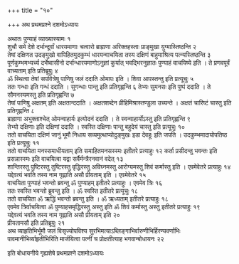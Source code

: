 +++
title = "१०"

+++
अथ प्रथमप्रश्ने दशमोऽध्यायः

अथातः पुण्याहं
व्याख्यास्यामः १   
शुचौ समे देशे दर्भान्दूर्वां
धारयमाणाः चत्वारो ब्राह्मणा अरिक्तहस्ताः प्राङ्मुखा
युग्मास्तिष्ठन्ति २   
तेषां दक्षिणत उदङ्मुखो
वापिहितमुदकुम्भं धारयन्वाचयिता तस्य दक्षिणं
बाहुमाश्रित्य पत्न्यस्तिष्ठन्ति ३
पूर्णकुम्भमभ्यर्च्य दर्भेष्वासीनो
दर्भान्धारयमाणोऽनुज्ञां कुर्यात्
भवद्भिरनुज्ञातः पुण्याहं वाचयिष्ये इति । ते
प्रणवपूर्वं वाच्यताम् इति प्रतिब्रूयुः ४   
ॐ स्थित्वा तेषां सपवित्रेषु
पाणिषु जलं ददाति ओमापः इति । शिवा आपस्तन्तु इति प्रत्यूचुः ५   
ततः
गन्धाः इति गन्धं ददाति । सुगन्धाः पान्तु इति प्रतिगृह्णन्ति ६
तेभ्यः सुमनसः इति पुष्पं ददाति । ते सौमनस्यमस्तु इति
प्रतिगृह्णन्ति ७   
तेषां पाणिषु अक्षतम् इति
अक्षतान्ददाति । अक्षतशब्देन व्रीहिमिश्रास्तण्डुला उच्यन्ते ।
अक्षतं चारिष्टं चास्तु इति प्रतिगृह्णन्ति ८   
ब्राह्मणा
अभुक्ताश्चेत् ओमन्वाहार्यः इत्योदनं ददाति । ते
स्वन्वाहार्योऽस्तु इति प्रतिगृह्णन्ति ९   
तेभ्यो
दक्षिणाः इति दक्षिणां ददाति । स्वस्ति दक्षिणाः पान्तु बहुदेयं चास्तु
इति प्रत्यूचुः १०   
ततो वाचयिता दक्षिणं जानुं भूमौ निधाय
सव्यमुत्थाप्योदुङ्मुखः इडा देवहूः
इति जपति । उदकुम्भमादायोपतिष्ठ इति प्रत्यूचुः ११   
ततो वाचयिता
मनस्समाधीयताम् इति समाहितमनसस्स्मः इतीतरे प्रत्याहुः १२
कर्ता प्रसीदन्तु भवन्तः इति प्रसन्नास्स्मः इति वाचयित्वा यद्वा
सर्वैर्मन्त्रैरनवानं वदेत् १३   
शान्तिरस्तु पुष्टिरस्तु तुष्टिरस्तु
वृद्धिरस्तु अविघ्नमस्तु आरोग्यमस्तु शिवं कर्मास्तु इति ।
एवमेवेतरे प्रत्याहुः १४   
यद्देवत्यं भवति तस्य नाम गृह्णाति असौ
प्रीयताम् इति । एवमेवेतरे १५   
वाचयिता पुण्याहं भवन्तो
ब्रवन्तु ॐ पुण्याहम् इतीतरे प्रत्याहुः । एवमेव त्रिः १६   
ततः
स्वस्ति भवन्तो ब्रुवन्तु इति । ॐ स्वस्ति इतीतरे प्रत्यूचुः १८   
ततो
वाचयिता ॐ ऋद्धिं भवन्तो ब्रवन्तु इति । ॐ ऋध्यताम् इतीतरे
प्रत्याहुः १८   
एवमेव त्रिर्वाचयित्वा ॐ पुण्याहसमृद्धिरस्तु अस्तु इति
ॐ शिवं कर्मास्तु अस्तु इतीतरे प्रत्याहुः १९   
यद्देवत्यं भवति तस्य नाम
गृह्णाति असौ प्रीयताम् इति २०   
प्रीयतामसौ इति प्रतिब्रूयुः २१   
अथ
व्याहृतिभिर्भूमौ जलं विसृज्योपविश्य
सुरभिमत्याऽब्लिङ्गाभिर्वारुणीभिर्हिरण्यवर्णाभिः
पावमानीभिर्व्याहृतीभिरिति मार्जयित्वा पत्नीं च प्रोक्षतीत्याह
भगवान्बोधायनः २२   

इति बोधायनीये गृह्यशेषे
प्रथमप्रश्ने दशमोऽध्यायः
